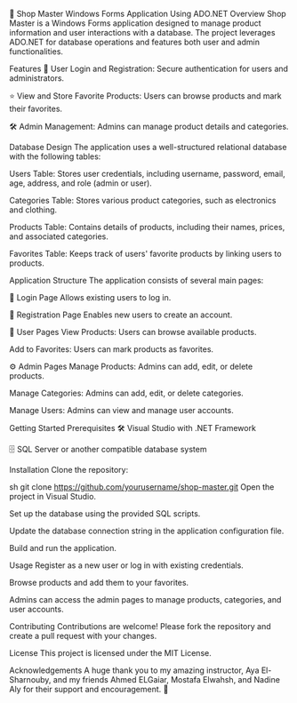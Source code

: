 🛒 Shop Master Windows Forms Application Using ADO.NET
Overview
Shop Master is a Windows Forms application designed to manage product information and user interactions with a database. The project leverages ADO.NET for database operations and features both user and admin functionalities.

Features
🔑 User Login and Registration: Secure authentication for users and administrators.

⭐ View and Store Favorite Products: Users can browse products and mark their favorites.

🛠️ Admin Management: Admins can manage product details and categories.

Database Design
The application uses a well-structured relational database with the following tables:

Users Table: Stores user credentials, including username, password, email, age, address, and role (admin or user).

Categories Table: Stores various product categories, such as electronics and clothing.

Products Table: Contains details of products, including their names, prices, and associated categories.

Favorites Table: Keeps track of users' favorite products by linking users to products.

Application Structure
The application consists of several main pages:

🔐 Login Page
Allows existing users to log in.

📝 Registration Page
Enables new users to create an account.

👤 User Pages
View Products: Users can browse available products.

Add to Favorites: Users can mark products as favorites.

⚙️ Admin Pages
Manage Products: Admins can add, edit, or delete products.

Manage Categories: Admins can add, edit, or delete categories.

Manage Users: Admins can view and manage user accounts.

Getting Started
Prerequisites
🛠️ Visual Studio with .NET Framework

🗄️ SQL Server or another compatible database system

Installation
Clone the repository:

sh
git clone https://github.com/yourusername/shop-master.git
Open the project in Visual Studio.

Set up the database using the provided SQL scripts.

Update the database connection string in the application configuration file.

Build and run the application.

Usage
Register as a new user or log in with existing credentials.

Browse products and add them to your favorites.

Admins can access the admin pages to manage products, categories, and user accounts.

Contributing
Contributions are welcome! Please fork the repository and create a pull request with your changes.

License
This project is licensed under the MIT License.

Acknowledgements
A huge thank you to my amazing instructor, Aya El-Sharnouby, and my friends Ahmed ELGaiar, Mostafa Elwahsh, and Nadine Aly for their support and encouragement. 🙏
